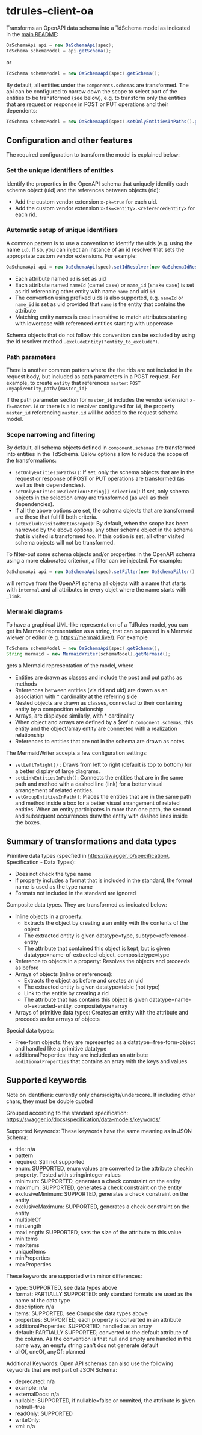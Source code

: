 # tdrules-client-oa

Transforms an OpenAPI data schema into a TdSchema model as indicated in the [main README](../README.md):

```Java
OaSchemaApi api = new OaSchemaApi(spec);
TdSchema schemaModel = api.getSchema();
```

or

```Java
TdSchema schemaModel = new OaSchemaApi(spec).getSchema();
```

By default, all entities under the `components.schemas` are transformed.
The api can be configured to narrow down the scope to select part of the entities to be transformed (see below), e.g. to transform only the entities that are request or response in POST or PUT operations and their dependents:

```Java
TdSchema schemaModel = new OaSchemaApi(spec).setOnlyEntitiesInPaths().getSchema();
```

## Configuration and other features

The required configuration to transform the model is explained below:

### Set the unique identifiers of entities

Identify the properties in the OpenAPI schema that uniquely identify each schema object (uid) and the references between objects (rid):
- Add the custom vendor extension `x-pk=true` for each uid.
- Add the custom vendor extension `x-fk=<entity>.<referencedEntity>` for each rid.

### Automatic setup of unique identifiers

A common pattern is to use a convention to identify the uids (e.g. using the name `id`). If so, you can inject an instance of an id resolver
that sets the appropriate custom vendor extensions. For example:

```Java
OaSchemaApi api = new OaSchemaApi(spec).setIdResolver(new OaSchemaIdResolver().setIdName("id"));
```

- Each attribute named `id` is set as uid
- Each attribute named `nameId` (camel case) or `name_id` (snake case) is set as rid referencing other entity with name `name` and uid `id`
- The convention using prefixed uids is also supported, e.g. `nameId` or `name_id` is set as uid provided that `name` is the entity that contains the attribute
- Matching entity names is case insensitive to match attributes starting with lowercase with referenced entities starting with uppercase

Schema objects that do not follow this convention can be excluded by using the id resolver method `.excludeEntity("entity_to_exclude")`.

### Path parameters

There is another common pattern where the the rids are not included in the request body, but included as path parameters in a POST request.
For example, to create `entity` that references `master`: `POST /myapi/entity_path/{master_id}`

If the path parameter section for `master_id` includes the vendor extension `x-fk=master.id` 
or there is a id resolver configured for `id`, 
the property `master_id` referencing `master.id` will be added to the request schema model.

### Scope narrowing and filtering

By default, all schema objects defined in `component.schemas` are transformed into entities in the TdSchema. Below options allow to reduce the scope of the transformations:

- `setOnlyEntitiesInPaths()`: If set, only the schema objects that are in the request or response of POST or PUT operations are transformed (as well as their dependencies).
- `setOnlyEntitiesInSelection(String[] selection)`: If set, only schema objects in the selection array are transformed (as well as their dependencies).
- If all the above options are set, the schema objects that are transformed are those that fullfill both criteria.
- `setExcludeVisitedNotInScope()`: By default, when the scope has been narrowed by the above options, any other schema object in the schema that is visited is transformed too. If this option is set, all other visited schema objects will not be transformed.

To filter-out some schema objects and/or properties in the OpenAPI schema using a more elaborated criterion, a filter can be injected. For example:

```Java
OaSchemaApi api = new OaSchemaApi(spec).setFilter(new OaSchemaFilter().add("internal*", "*").add("*", "_link*"));
```

will remove from the OpenAPI schema all objects with a name that starts with `internal` and all attributes in every objet where the name starts with `_link`.

### Mermaid diagrams

To have a graphical UML-like representation of a TdRules model, you can get its Mermaid representation as a string, that can be pasted in a Mermaid wiewer or editor (e.g. https://mermaid.live/). For example

```Java
TdSchema schemaModel = new OaSchemaApi(spec).getSchema();
String mermaid = new MermaidWriter(schemaModel).getMermaid();
```

gets a Mermaid representation of the model, where
- Entities are drawn as classes and include the post and put paths as methods
- References between entities (via rid and uid) are drawn as an association with * cardinality at the referring side
- Nested objects are drawn as classes, connected to their containing entity by a composition relationship
- Arrays, are displayed similarly, with * cardinality
- When object and arrays are defined by a $ref in `component.schemas`, this entity and the object/array entity  are connected with a realization relationship
- References to entities that are not in the schema are drawn as notes

The MermaidWriter accepts a few configuration settings:
- `setLeftToRight()` : Draws from left to right (default is top to bottom) for a better display of large diagrams.
- `setLinkEntitiesInPath()`: Connects the entities that are in the same path and method with a dashed line (link) for a better visual arrangement of related entities.
- `setGroupEntitiesInPath()`: Places the entities that are in the same path and method inside a box for a better visual arrangement of related entities.
  When an entity participates in more than one path, the second and subsequent occurrences draw the entity with dashed lines inside the boxes.

## Summary of transformations and data types

Primitive data types (specfied in https://swagger.io/specification/, Specification - Data Types):

- Does not check the type name
- if property includes a format that is included in the standard, the format name is used as the type name
- Formats not included in the standard are ignored

Composite data types. They are transformed as indicated below:

- Inline objects in a property:
  - Extracts the object by creating a an entity with the contents of the object
  - The extracted entity is given datatype=type, subtype=referenced-entity
  - The attribute that contained this object is kept, but is given datatype=name-of-extracted-object, compositetype=type
- Reference to objects in a property: Resolves the objects and proceeds as before
- Arrays of objects (inline or references): 
  - Extracts the object as before and creates an uid
  - The extracted entity is given datatype=table (not type)
  - Link to the entitie by creating a rid
  - The attribute that has contains this object is given datatype=name-of-extracted-entity, compositetype=array
- Arrays of primitive data types: Creates an entity with the attribute and proceeds as for arrrays of objects

Special data types:
- Free-form objects: they are represented as a datatype=free-form-object and handled like a primitive datatype
- additionalProperties: they are included as an attribute `additionalProperties` that contains an array with the keys and values
  
## Supported keywords

Note on identifiers: currently only chars/digits/underscore. If including other chars, they must be double quoted

Grouped according to the standard specification:
https://swagger.io/docs/specification/data-models/keywords/

Supported Keywords: These keywords have the same meaning as in JSON Schema:

- title: n/a
- pattern
- required: Still not supported
- enum: SUPPORTED, enum values are converted to the attribute checkin property. Tested with string/integer values
- minimum: SUPPORTED, generates a check constraint on the entity
- maximum: SUPPORTED, generates a check constraint on the entity
- exclusiveMinimum: SUPPORTED, generates a check constraint on the entity
- exclusiveMaximum: SUPPORTED, generates a check constraint on the entity
- multipleOf
- minLength
- maxLength: SUPPORTED, sets the size of the attribute to this value
- minItems
- maxItems
- uniqueItems
- minProperties
- maxProperties

These keywords are supported with minor differences:

- type: SUPPORTED, see data types above
- format: PARTIALLY SUPPORTED: only standard formats are used as the name of the data type
- description: n/a
- items: SUPPORTED, see Composite data types above
- properties: SUPPORTED, each property is converted in an attribute
- additionalProperties: SUPPORTED, handled as an array
- default: PARTIALLY SUPPORTED, converted to the default attribute of the column.
  As the convention is that null and empty are handled in the same way, an empty string can't dos not generate default
- allOf, oneOf, anyOf: planned

Additional Keywords: Open API schemas can also use the following keywords that are not part of JSON Schema:

- deprecated: n/a
- example: n/a
- externalDocs: n/a
- nullable: SUPPORTED, if nullable=false or ommited, the attribute is given notnull=true
- readOnly: SUPPORTED
- writeOnly:
- xml: n/a
